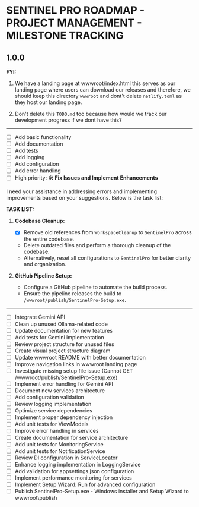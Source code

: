 # SENTINEL PRO ROADMAP - PROJECT MANAGEMENT - MILESTONE TRACKING

## 1.0.0

**FYI:**

1. We have a landing page at wwwroot\index.html this serves as our landing page where users can download our releases and therefore, we should keep this directory `wwwroot` and dont't delete `netlify.toml` as they host our landing page.

2. Don't delete this `TODO.md` too because how would we track our development progress if we dont have this?

---


- [ ] Add basic functionality
- [ ] Add documentation
- [ ] Add tests
- [ ] Add logging
- [ ] Add configuration
- [ ] Add error handling
- [ ] High priority: 🛠️ **Fix Issues and Implement Enhancements**

I need your assistance in addressing errors and implementing improvements based on your suggestions. Below is the task list:

**TASK LIST:**

1. **Codebase Cleanup:**
   - [x] Remove old references from `WorkspaceCleanup` to `SentinelPro` across the entire codebase.
   - Delete outdated files and perform a thorough cleanup of the codebase.
   - Alternatively, reset all configurations to `SentinelPro` for better clarity and organization.

2. **GitHub Pipeline Setup:**
   - Configure a GitHub pipeline to automate the build process.
   - Ensure the pipeline releases the build to `/wwwroot/publish/SentinelPro-Setup.exe`.

---

- [ ] Integrate Gemini API
- [ ] Clean up unused Ollama-related code
- [ ] Update documentation for new features
- [ ] Add tests for Gemini implementation
- [ ] Review project structure for unused files
- [ ] Create visual project structure diagram
- [ ] Update wwwroot README with better documentation
- [ ] Improve navigation links in wwwroot landing page
- [ ] Investigate missing setup file issue (Cannot GET /wwwroot/publish/SentinelPro-Setup.exe)
- [ ] Implement error handling for Gemini API
- [ ] Document new services architecture
- [ ] Add configuration validation
- [ ] Review logging implementation
- [ ] Optimize service dependencies
- [ ] Implement proper dependency injection
- [ ] Add unit tests for ViewModels
- [ ] Improve error handling in services
- [ ] Create documentation for service architecture
- [ ] Add unit tests for MonitoringService
- [ ] Add unit tests for NotificationService
- [ ] Review DI configuration in ServiceLocator
- [ ] Enhance logging implementation in LoggingService
- [ ] Add validation for appsettings.json configuration
- [ ] Implement performance monitoring for services
- [ ] Implement Setup Wizard: Run for advanced configuration
- [ ] Publish SentinelPro-Setup.exe - Windows installer and Setup Wizard to wwwroot\publish
